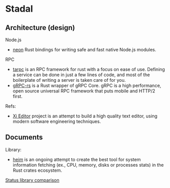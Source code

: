 # Stadal

## Architecture (design)

Node.js

 - [neon](https://github.com/neon-bindings/neon) Rust bindings for writing safe and fast native Node.js modules.

RPC

 - [tarpc](https://github.com/google/tarpc) is an RPC framework for rust with a focus on ease of use. Defining a service can be done in just a few lines of code, and most of the boilerplate of writing a server is taken care of for you.
 - [gRPC-rs](https://github.com/tikv/grpc-rs) is a Rust wrapper of gRPC Core. gRPC is a high performance, open source universal RPC framework that puts mobile and HTTP/2 first.

Refs:

 - [Xi Editor](https://github.com/xi-editor/xi-editor) project is an attempt to build a high quality text editor, using modern software engineering techniques. 

## Documents

Library:

 - [heim](https://github.com/heim-rs/heim) is an ongoing attempt to create the best tool for system information fetching (ex., CPU, memory, disks or processes stats) in the Rust crates ecosystem.

[Status library comparison](https://github.com/heim-rs/heim/blob/master/COMPARISON.md)
